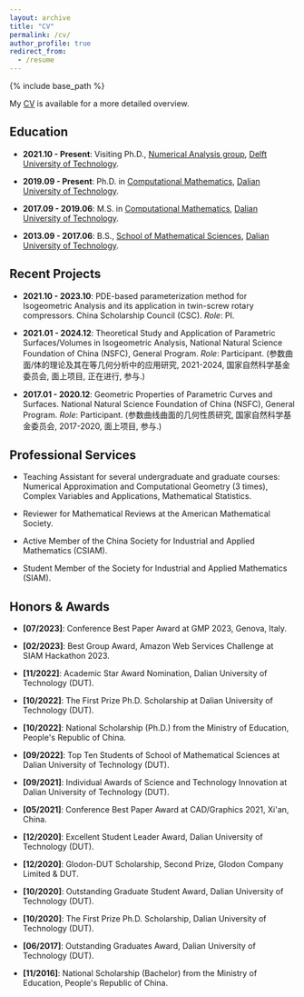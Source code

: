```yaml
---
layout: archive
title: "CV"
permalink: /cv/
author_profile: true
redirect_from:
  - /resume
---
```


{% include base_path %}

My [CV](../files/pdf/Ye%20Ji's%20CV.pdf) is available for a more detailed overview. 

## Education

- **2021.10 - Present**: Visiting Ph.D., [Numerical Analysis group](https://www.tudelft.nl/ewi/over-de-faculteit/afdelingen/applied-mathematics/numerical-analysis), [Delft University of Technology](https://www.tudelft.nl/).
  
- **2019.09 - Present**: Ph.D. in [Computational Mathematics](http://en.dlut.edu.cn/), [Dalian University of Technology](http://en.dlut.edu.cn/).
  
- **2017.09 - 2019.06**: M.S. in [Computational Mathematics](http://en.dlut.edu.cn/), [Dalian University of Technology](http://en.dlut.edu.cn/).
  
- **2013.09 - 2017.06**: B.S., [School of Mathematical Sciences](http://math.dlut.edu.cn/English.htm), [Dalian University of Technology](http://en.dlut.edu.cn/).

## Recent Projects

- **2021.10 - 2023.10**: PDE-based parameterization method for Isogeometric Analysis and its application in twin-screw rotary compressors. China Scholarship Council (CSC). *Role*: PI. 

- **2021.01 - 2024.12**: Theoretical Study and Application of Parametric Surfaces/Volumes in Isogeometric Analysis, National Natural Science Foundation of China (NSFC), General Program. *Role*: Participant. 
(参数曲面/体的理论及其在等几何分析中的应用研究, 2021-2024, 国家自然科学基金委员会, 面上项目, 正在进行, 参与.) 

- **2017.01 - 2020.12**: Geometric Properties of Parametric Curves and Surfaces. National Natural Science Foundation of China (NSFC), General Program. *Role*: Participant. 
(参数曲线曲面的几何性质研究, 国家自然科学基金委员会, 2017-2020, 面上项目, 参与.) 

<!-- ## Publications

<ul>{% for post in site.publications %}
  {% include archive-single-cv.html %}
{% endfor %}</ul>

## Talks

<ul>{% for post in site.talks %}
  {% include archive-single-talk-cv.html %}
{% endfor %}</ul>

## Teaching

<ul>{% for post in site.teaching %}
  {% include archive-single-cv.html %}
{% endfor %}</ul> -->

## Professional Services

- Teaching Assistant for several undergraduate and graduate courses: Numerical Approximation and Computational Geometry (3 times), Complex Variables and Applications, Mathematical Statistics.
  
- Reviewer for Mathematical Reviews at the American Mathematical Society.
  
- Active Member of the China Society for Industrial and Applied Mathematics (CSIAM).
  
- Student Member of the Society for Industrial and Applied Mathematics (SIAM).

## Honors & Awards

- **[07/2023]**: Conference Best Paper Award at GMP 2023, Genova, Italy.
  
- **[02/2023]**: Best Group Award, Amazon Web Services Challenge at SIAM Hackathon 2023.
  
- **[11/2022]**: Academic Star Award Nomination, Dalian University of Technology (DUT).

- **[10/2022]**: The First Prize Ph.D. Scholarship at Dalian University of Technology (DUT).

- **[10/2022]**: National Scholarship (Ph.D.) from the Ministry of Education, People's Republic of China.

- **[09/2022]**: Top Ten Students of School of Mathematical Sciences at Dalian University of Technology (DUT).

- **[09/2021]**: Individual Awards of Science and Technology Innovation at Dalian University of Technology (DUT).

- **[05/2021]**: Conference Best Paper Award at CAD/Graphics 2021, Xi'an, China.

- **[12/2020]**: Excellent Student Leader Award, Dalian University of Technology (DUT).

- **[12/2020]**: Glodon-DUT Scholarship, Second Prize, Glodon Company Limited & DUT.

- **[10/2020]**: Outstanding Graduate Student Award, Dalian University of Technology (DUT).

- **[10/2020]**: The First Prize Ph.D. Scholarship, Dalian University of Technology (DUT).

- **[06/2017]**: Outstanding Graduates Award, Dalian University of Technology (DUT).

- **[11/2016]**: National Scholarship (Bachelor) from the Ministry of Education, People's Republic of China.


